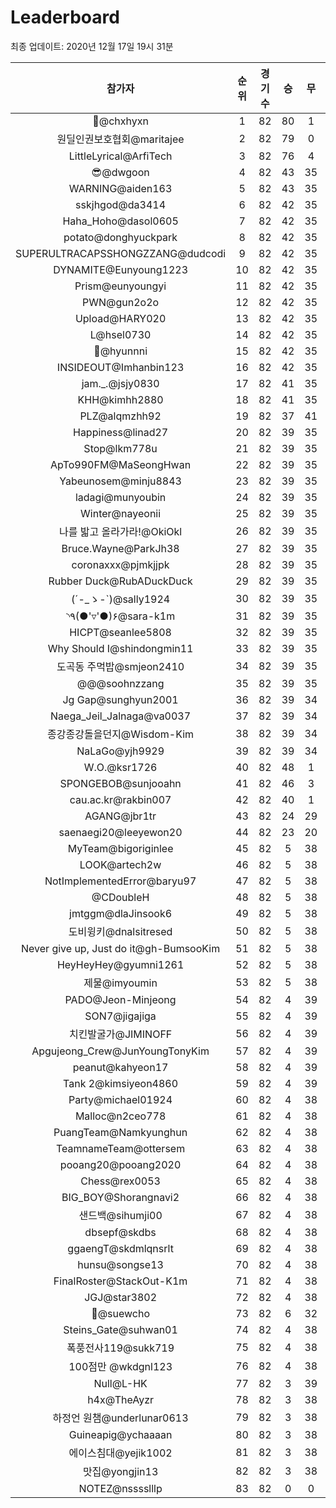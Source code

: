 # Leaderboard
최종 업데이트: 2020년 12월 17일 19시 31분




| 참가자 | 순위 | 경기수 | 승 | 무 | 패 | 승점 |
|:---:|:---:|:---:|:---:|:---:|:---:|:---:|
| 👑@chxhyxn | 1 | 82 | 80 | 1 | 1 | 241 |
| 원딜인권보호협회@maritajee | 2 | 82 | 79 | 0 | 3 | 237 |
| LittleLyrical@ArfiTech | 3 | 82 | 76 | 4 | 2 | 232 |
| 😎@dwgoon | 4 | 82 | 43 | 35 | 4 | 164 |
| WARNING@aiden163 | 5 | 82 | 43 | 35 | 4 | 164 |
| sskjhgod@da3414 | 6 | 82 | 42 | 35 | 5 | 161 |
| Haha_Hoho@dasol0605 | 7 | 82 | 42 | 35 | 5 | 161 |
| potato@donghyuckpark | 8 | 82 | 42 | 35 | 5 | 161 |
| SUPERULTRACAPSSHONGZZANG@dudcodi | 9 | 82 | 42 | 35 | 5 | 161 |
| DYNAMITE@Eunyoung1223 | 10 | 82 | 42 | 35 | 5 | 161 |
| Prism@eunyoungyi | 11 | 82 | 42 | 35 | 5 | 161 |
| PWN@gun2o2o | 12 | 82 | 42 | 35 | 5 | 161 |
| Upload@HARY020 | 13 | 82 | 42 | 35 | 5 | 161 |
| L@hsel0730 | 14 | 82 | 42 | 35 | 5 | 161 |
| 🐻@hyunnni | 15 | 82 | 42 | 35 | 5 | 161 |
| INSIDEOUT@Imhanbin123 | 16 | 82 | 42 | 35 | 5 | 161 |
| jam._.@jsjy0830 | 17 | 82 | 41 | 35 | 6 | 158 |
| KHH@kimhh2880 | 18 | 82 | 41 | 35 | 6 | 158 |
| PLZ@alqmzhh92 | 19 | 82 | 37 | 41 | 4 | 152 |
| Happiness@linad27 | 20 | 82 | 39 | 35 | 8 | 152 |
| Stop@lkm778u | 21 | 82 | 39 | 35 | 8 | 152 |
| ApTo990FM@MaSeongHwan | 22 | 82 | 39 | 35 | 8 | 152 |
| Yabeunosem@minju8843 | 23 | 82 | 39 | 35 | 8 | 152 |
| ladagi@munyoubin | 24 | 82 | 39 | 35 | 8 | 152 |
| Winter@nayeonii | 25 | 82 | 39 | 35 | 8 | 152 |
| 나를 밟고 올라가라!@OkiOkl | 26 | 82 | 39 | 35 | 8 | 152 |
| Bruce.Wayne@ParkJh38 | 27 | 82 | 39 | 35 | 8 | 152 |
| coronaxxx@pjmkjjpk | 28 | 82 | 39 | 35 | 8 | 152 |
| Rubber Duck@RubADuckDuck | 29 | 82 | 39 | 35 | 8 | 152 |
| (´-_ゝ-`)@sally1924 | 30 | 82 | 39 | 35 | 8 | 152 |
| ◝٩(●'▿'●)۶@sara-k1m | 31 | 82 | 39 | 35 | 8 | 152 |
| HICPT@seanlee5808 | 32 | 82 | 39 | 35 | 8 | 152 |
| Why Should I@shindongmin11 | 33 | 82 | 39 | 35 | 8 | 152 |
| 도곡동 주먹밥@smjeon2410 | 34 | 82 | 39 | 35 | 8 | 152 |
| @@@soohnzzang | 35 | 82 | 39 | 35 | 8 | 152 |
| Jg Gap@sunghyun2001 | 36 | 82 | 39 | 34 | 9 | 151 |
| Naega_Jeil_Jalnaga@va0037 | 37 | 82 | 39 | 34 | 9 | 151 |
| 종강종강돌을던지@Wisdom-Kim | 38 | 82 | 39 | 34 | 9 | 151 |
| NaLaGo@yjh9929 | 39 | 82 | 39 | 34 | 9 | 151 |
| W.O.@ksr1726 | 40 | 82 | 48 | 1 | 33 | 145 |
| SPONGEBOB@sunjooahn | 41 | 82 | 46 | 3 | 33 | 141 |
| cau.ac.kr@rakbin007 | 42 | 82 | 40 | 1 | 41 | 121 |
| AGANG@jbr1tr | 43 | 82 | 24 | 29 | 29 | 101 |
| saenaegi20@leeyewon20 | 44 | 82 | 23 | 20 | 39 | 89 |
| MyTeam@bigoriginlee | 45 | 82 | 5 | 38 | 39 | 53 |
| LOOK@artech2w | 46 | 82 | 5 | 38 | 39 | 53 |
| NotImplementedError@baryu97 | 47 | 82 | 5 | 38 | 39 | 53 |
| @CDoubleH | 48 | 82 | 5 | 38 | 39 | 53 |
| jmtggm@dlaJinsook6 | 49 | 82 | 5 | 38 | 39 | 53 |
| 도비윙키@dnalsitresed | 50 | 82 | 5 | 38 | 39 | 53 |
| Never give up, Just do it@gh-BumsooKim | 51 | 82 | 5 | 38 | 39 | 53 |
| HeyHeyHey@gyumni1261 | 52 | 82 | 5 | 38 | 39 | 53 |
| 제물@imyoumin | 53 | 82 | 5 | 38 | 39 | 53 |
| PADO@Jeon-Minjeong | 54 | 82 | 4 | 39 | 39 | 51 |
| SON7@jigajiga | 55 | 82 | 4 | 39 | 39 | 51 |
| 치킨발굴가@JIMINOFF | 56 | 82 | 4 | 39 | 39 | 51 |
| Apgujeong_Crew@JunYoungTonyKim | 57 | 82 | 4 | 39 | 39 | 51 |
| peanut@kahyeon17 | 58 | 82 | 4 | 39 | 39 | 51 |
| Tank 2@kimsiyeon4860 | 59 | 82 | 4 | 39 | 39 | 51 |
| Party@michael01924 | 60 | 82 | 4 | 38 | 40 | 50 |
| Malloc@n2ceo778 | 61 | 82 | 4 | 38 | 40 | 50 |
| PuangTeam@Namkyunghun | 62 | 82 | 4 | 38 | 40 | 50 |
| TeamnameTeam@ottersem | 63 | 82 | 4 | 38 | 40 | 50 |
| pooang20@pooang2020 | 64 | 82 | 4 | 38 | 40 | 50 |
| Chess@rex0053 | 65 | 82 | 4 | 38 | 40 | 50 |
| BIG_BOY@Shorangnavi2 | 66 | 82 | 4 | 38 | 40 | 50 |
| 샌드백@sihumji00 | 67 | 82 | 4 | 38 | 40 | 50 |
| dbsepf@skdbs | 68 | 82 | 4 | 38 | 40 | 50 |
| ggaengT@skdmlqnsrlt | 69 | 82 | 4 | 38 | 40 | 50 |
| hunsu@songse13 | 70 | 82 | 4 | 38 | 40 | 50 |
| FinalRoster@StackOut-K1m | 71 | 82 | 4 | 38 | 40 | 50 |
| JGJ@star3802 | 72 | 82 | 4 | 38 | 40 | 50 |
| 👏@suewcho | 73 | 82 | 6 | 32 | 44 | 50 |
| Steins_Gate@suhwan01 | 74 | 82 | 4 | 38 | 40 | 50 |
| 폭풍전사119@sukk719 | 75 | 82 | 4 | 38 | 40 | 50 |
| 100점만 @wkdgnl123 | 76 | 82 | 4 | 38 | 40 | 50 |
| Null@L-HK | 77 | 82 | 3 | 39 | 40 | 48 |
| h4x@TheAyzr | 78 | 82 | 3 | 38 | 41 | 47 |
| 하정언 원챔@underlunar0613 | 79 | 82 | 3 | 38 | 41 | 47 |
| Guineapig@ychaaaan | 80 | 82 | 3 | 38 | 41 | 47 |
| 에이스침대@yejik1002 | 81 | 82 | 3 | 38 | 41 | 47 |
| 맛집@yongjin13 | 82 | 82 | 3 | 38 | 41 | 47 |
| NOTEZ@nsssslllp | 83 | 82 | 0 | 0 | 82 | 0 |